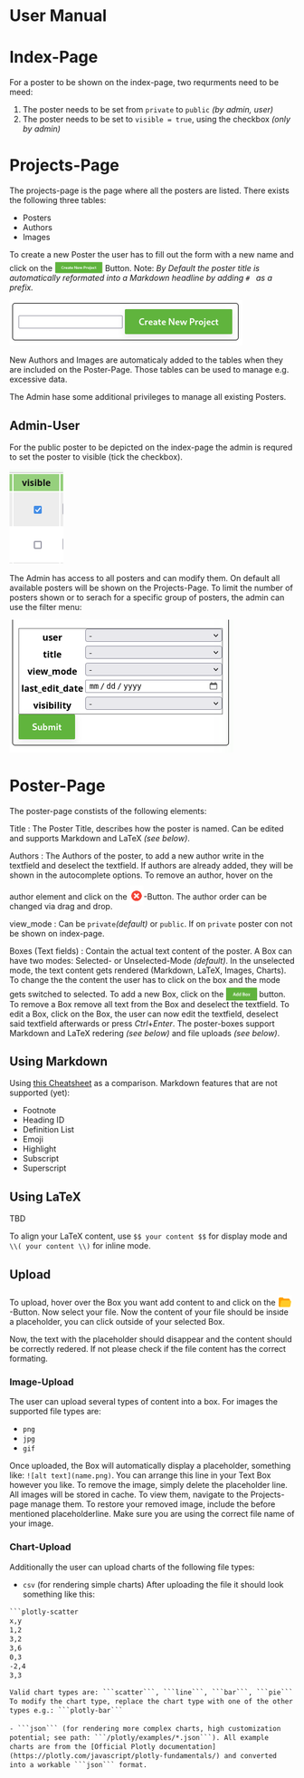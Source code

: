 # User Manual

# Index-Page
For a poster to be shown on the index-page, two requrments need to be meed:
1. The poster needs to be set from ```private``` to ```public``` *(by admin, user)*
2. The poster needs to be set to ```visible = true```, using the checkbox *(only by admin)*

# Projects-Page
The projects-page is the page where all the posters are listed.
There exists the following three tables:
- Posters
- Authors
- Images

To create a new Poster the user has to fill out the form with a new name and click on the <img src="/documentation/img/create_new_project.png" width="85" style="position: relative; top: 4px;"/> Button.
Note: *By Default the poster title is automatically reformated into a Markdown headline by adding ```# ``` as a prefix.*

![](documentation/img/projects_new.png)

New Authors and Images are automaticaly added to the tables when they are included on the Poster-Page.
Those tables can be used to manage e.g. excessive data.

The Admin hase some additional privileges to manage all existing Posters.

## Admin-User
For the public poster to be depicted on the index-page the admin is requred to set the poster to visible (tick the checkbox).

![](documentation/img/poster_visibility_small.png)

The Admin has access to all posters and can modify them.
On default all available posters will be shown on the Projects-Page. To limit the number of posters shown or to serach for a specific group of posters, the admin can use the filter menu:

![](documentation/img/poster_filter_menu.png)

# Poster-Page
The poster-page constists of the following elements:

Title
: The Poster Title, describes how the poster is named. Can be edited and supports Markdown and LaTeX *(see below)*.

Authors
: The Authors of the poster, to add a new author write in the textfield and deselect the textfield.
If authors are already added, they will be shown in the autocomplete options.
To remove an author, hover on the author element and click on the <img src="/img/icons/Icons8_flat_delete_generic.svg" width="25" style="position: relative; top: 10px;"/>-Button.
The author order can be changed via drag and drop.

view_mode
: Can be ```private```*(default)* or ```public```. If on ```private``` poster con not be shown on index-page.

Boxes (Text fields)
: Contain the actual text content of the poster.
A Box can have two modes: Selected- or Unselected-Mode *(default)*.
In the unselected mode, the text content gets rendered (Markdown, LaTeX, Images, Charts).
To change the the content the user has to click on the box and the mode gets switched to selected.
To add a new Box, click on the <img src="/documentation/img/add_box.png" width="55" style="position: relative; top: 5px;"/> button.
To remove a Box remove all text from the Box and deselect the textfield.
To edit a Box, click on the Box, the user can now edit the textfield, deselect said textfield afterwards or press *Ctrl*+*Enter*. The poster-boxes support Markdown and LaTeX redering *(see below)* and file uploads *(see below)*.

## Using Markdown
<!-- ![Basic](documentation/img/markdown_basic.png) -->
<!-- ![Extended](documentation/img/markdown_extended.png) -->

Using [this Cheatsheet](https://www.markdownguide.org/cheat-sheet/) as a comparison.
Markdown features that are not supported (yet):
- Footnote
- Heading ID
- Definition List
- Emoji
- Highlight
- Subscript
- Superscript

## Using LaTeX
TBD

To align your LaTeX content, use ```$$ your content $$``` for display mode and ```\\( your content \\)``` for inline mode.

## Upload
To upload, hover over the Box you want add content to and click on the <img src="/img/icons/Icons8_flat_opened_folder.svg" width="25" style="position: relative; top: 7px;"/>-Button. Now select your file. Now the content of your file should be inside a placeholder, you can click outside of your selected Box.

Now, the text with the placeholder should disappear and the content should be correctly redered.
If not please check if the file content has the correct formating.

### Image-Upload
The user can upload several types of content into a box. For images the supported file types are:
- ```png```
- ```jpg```
- ```gif```

Once uploaded, the Box will automatically display a placeholder,
something like: ```![alt text](name.png)```. You can arrange this line in your Text Box however you like.
To remove the image, simply delete the placeholder line. All images will be stored in cache. To view them, navigate to the Projects-page manage them.
To restore your removed image, include the before mentioned placeholderline. Make sure you are using the correct file name of your image.

### Chart-Upload
Additionally the user can upload charts of the following file types:
- ```csv``` (for rendering simple charts)
After uploading the file it should look something like this:
```console
```plotly-scatter
x,y
1,2
3,2
3,6
0,3
-2,4
3,3
```
```
Valid chart types are: ```scatter```, ```line```, ```bar```, ```pie```
To modify the chart type, replace the chart type with one of the other types e.g.: ```plotly-bar```

- ```json``` (for rendering more complex charts, high customization potential; see path: ```/plotly/examples/*.json```). All example charts are from the [Official Plotly documentation](https://plotly.com/javascript/plotly-fundamentals/) and converted into a workable ```json``` format.

